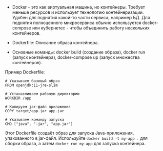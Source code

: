 -  Docker - это как виртуальная машина, но контейнеры. Требует меньше ресурсов и использует технологию контейнеризации. Удобен для поднятия какой-то части сервиса, например БД. Для поднятия полноценного микросервиса обычно используется docker-compose или кубернетес - чтобы объединить работу нескольких контейнеров.

- Dockerfile: Описание образа контейнера.
    
- Основные команды: docker build (создание образа), docker run (запуск контейнера), docker-compose up (запуск множества контейнеров).
    
Пример Dockerfile:
```
# Указываем базовый образ
FROM openjdk:11-jre-slim

# Устанавливаем рабочую директорию
WORKDIR /app

# Копируем jar-файл приложения
COPY target/app.jar app.jar

# Указываем команду запуска
CMD ["java", "-jar", "app.jar"]
```
Этот Dockerfile создаёт образ для запуска Java-приложения, упакованного в jar-файл. Используйте `docker build -t my-app .` для сборки образа, а затем `docker run my-app` для запуска контейнера.